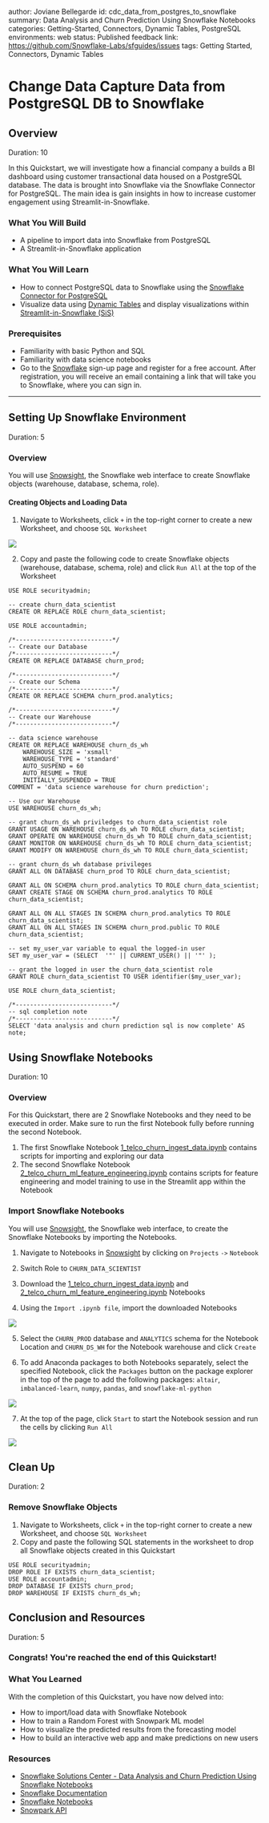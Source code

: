 author: Joviane Bellegarde
id: cdc_data_from_postgres_to_snowflake
summary: Data Analysis and Churn Prediction Using Snowflake Notebooks
categories: Getting-Started, Connectors, Dynamic Tables, PostgreSQL
environments: web
status: Published
feedback link: https://github.com/Snowflake-Labs/sfguides/issues
tags: Getting Started, Connectors, Dynamic Tables

# Change Data Capture Data from PostgreSQL DB to Snowflake
<!-- ------------------------ -->

## Overview
Duration: 10

In this Quickstart, we will investigate how a financial company a builds a BI dashboard using customer transactional data housed on a PostgreSQL database. The data is brought into Snowflake via the Snowflake Connector for PostgreSQL. The main idea is gain insights in how to increase customer engagement using Streamlit-in-Snowflake.

### What You Will Build
- A pipeline to import data into Snowflake from PostgreSQL
- A Streamlit-in-Snowflake application 

### What You Will Learn
- How to connect PostgreSQL data to Snowflake using the [Snowflake Connector for PostgreSQL](https://other-docs.snowflake.com/en/connectors/postgres6/about)
- Visualize data using [Dynamic Tables](https://docs.snowflake.com/en/user-guide/dynamic-tables-about) and display visualizations within [Streamlit-in-Snowflake (SiS)](https://docs.snowflake.com/en/developer-guide/streamlit/about-streamlit)

### Prerequisites
- Familiarity with basic Python and SQL
- Familiarity with data science notebooks
- Go to the [Snowflake](https://signup.snowflake.com/?utm_cta=quickstarts_) sign-up page and register for a free account. After registration, you will receive an email containing a link that will take you to Snowflake, where you can sign in.

------------------------
## Setting Up Snowflake Environment
Duration: 5

### Overview
You will use [Snowsight](https://docs.snowflake.com/en/user-guide/ui-snowsight.html#), the Snowflake web interface to create Snowflake objects (warehouse, database, schema, role).

#### Creating Objects and Loading Data
1. Navigate to Worksheets, click `+` in the top-right corner to create a new Worksheet, and choose `SQL Worksheet`

<img src="assets/run_all.png"/>

2. Copy and paste the following code to create Snowflake objects (warehouse, database, schema, role) and click `Run All` at the top of the Worksheet

```
USE ROLE securityadmin;

-- create churn_data_scientist
CREATE OR REPLACE ROLE churn_data_scientist;

USE ROLE accountadmin;

/*---------------------------*/
-- Create our Database
/*---------------------------*/
CREATE OR REPLACE DATABASE churn_prod;

/*---------------------------*/
-- Create our Schema
/*---------------------------*/
CREATE OR REPLACE SCHEMA churn_prod.analytics;

/*---------------------------*/
-- Create our Warehouse
/*---------------------------*/

-- data science warehouse
CREATE OR REPLACE WAREHOUSE churn_ds_wh
    WAREHOUSE_SIZE = 'xsmall'
    WAREHOUSE_TYPE = 'standard'
    AUTO_SUSPEND = 60
    AUTO_RESUME = TRUE
    INITIALLY_SUSPENDED = TRUE
COMMENT = 'data science warehouse for churn prediction';

-- Use our Warehouse
USE WAREHOUSE churn_ds_wh;

-- grant churn_ds_wh priviledges to churn_data_scientist role
GRANT USAGE ON WAREHOUSE churn_ds_wh TO ROLE churn_data_scientist;
GRANT OPERATE ON WAREHOUSE churn_ds_wh TO ROLE churn_data_scientist;
GRANT MONITOR ON WAREHOUSE churn_ds_wh TO ROLE churn_data_scientist;
GRANT MODIFY ON WAREHOUSE churn_ds_wh TO ROLE churn_data_scientist;

-- grant churn_ds_wh database privileges
GRANT ALL ON DATABASE churn_prod TO ROLE churn_data_scientist;

GRANT ALL ON SCHEMA churn_prod.analytics TO ROLE churn_data_scientist;
GRANT CREATE STAGE ON SCHEMA churn_prod.analytics TO ROLE churn_data_scientist;

GRANT ALL ON ALL STAGES IN SCHEMA churn_prod.analytics TO ROLE churn_data_scientist;
GRANT ALL ON ALL STAGES IN SCHEMA churn_prod.public TO ROLE churn_data_scientist;

-- set my_user_var variable to equal the logged-in user
SET my_user_var = (SELECT  '"' || CURRENT_USER() || '"' );

-- grant the logged in user the churn_data_scientist role
GRANT ROLE churn_data_scientist TO USER identifier($my_user_var);

USE ROLE churn_data_scientist;

/*---------------------------*/
-- sql completion note
/*---------------------------*/
SELECT 'data analysis and churn prediction sql is now complete' AS note;
```

<!-- ------------------------ -->
## Using Snowflake Notebooks
Duration: 10

### Overview
For this Quickstart, there are 2 Snowflake Notebooks and they need to be executed in order. Make sure to run the first Notebook fully before running the second Notebook.
1. The first Snowflake Notebook [1_telco_churn_ingest_data.ipynb](https://github.com/Snowflake-Labs/sfguide-data-analysis-churn-prediction-in-snowflake-notebooks/blob/main/notebooks/1_telco_churn_ingest_data.ipynb) contains scripts for importing and exploring our data
2. The second Snowflake Notebook [2_telco_churn_ml_feature_engineering.ipynb](https://github.com/Snowflake-Labs/sfguide-data-analysis-churn-prediction-in-snowflake-notebooks/blob/main/notebooks/2_telco_churn_ml_feature_engineering.ipynb) contains scripts for feature engineering and model training to use in the Streamlit app within the Notebook

### Import Snowflake Notebooks
You will use [Snowsight](https://docs.snowflake.com/en/user-guide/ui-snowsight.html#), the Snowflake web interface, to create the Snowflake Notebooks by importing the Notebooks.
1. Navigate to Notebooks in [Snowsight](https://docs.snowflake.com/en/user-guide/ui-snowsight.html#) by clicking on `Projects` `->` `Notebook`

2. Switch Role to `CHURN_DATA_SCIENTIST`

3. Download the [1_telco_churn_ingest_data.ipynb](https://github.com/Snowflake-Labs/sfguide-data-analysis-churn-prediction-in-snowflake-notebooks/blob/main/notebooks/1_telco_churn_ingest_data.ipynb) and [2_telco_churn_ml_feature_engineering.ipynb](https://github.com/Snowflake-Labs/sfguide-data-analysis-churn-prediction-in-snowflake-notebooks/blob/main/notebooks/2_telco_churn_ml_feature_engineering.ipynb) Notebooks

4. Using the `Import .ipynb file`, import the downloaded Notebooks

<img src="assets/import_notebook.png"/>

5. Select the `CHURN_PROD` database and `ANALYTICS` schema for the Notebook Location and `CHURN_DS_WH` for the Notebook warehouse and click `Create`

6. To add Anaconda packages to both Notebooks separately, select the specified Notebook, click the `Packages` button on the package explorer in the top of the page to add the following packages: `altair`, `imbalanced-learn`, `numpy`, `pandas`, and `snowflake-ml-python`

<img src="assets/anaconda.png"/>

7. At the top of the page, click `Start` to start the Notebook session and run the cells by clicking `Run All`

<img src="assets/start.png"/>

<!-- ------------------------ -->
## Clean Up
Duration: 2

### Remove Snowflake Objects
1. Navigate to Worksheets, click `+` in the top-right corner to create a new Worksheet, and choose `SQL Worksheet`
2. Copy and paste the following SQL statements in the worksheet to drop all Snowflake objects created in this Quickstart
```
USE ROLE securityadmin;
DROP ROLE IF EXISTS churn_data_scientist;
USE ROLE accountadmin;
DROP DATABASE IF EXISTS churn_prod;
DROP WAREHOUSE IF EXISTS churn_ds_wh;
```

<!-- ------------------------ -->
## Conclusion and Resources
Duration: 5

### Congrats! You're reached the end of this Quickstart!

### What You Learned
With the completion of this Quickstart, you have now delved into:
- How to import/load data with Snowflake Notebook
- How to train a Random Forest with Snowpark ML model
- How to visualize the predicted results from the forecasting model
- How to build an interactive web app and make predictions on new users

### Resources
- [Snowflake Solutions Center - Data Analysis and Churn Prediction Using Snowflake Notebooks](https://developers.snowflake.com/solution/data-analysis-and-churn-prediction-using-snowflake-notebooks/)
- [Snowflake Documentation](https://docs.snowflake.com/)
- [Snowflake Notebooks](https://docs.snowflake.com/en/user-guide/ui-snowsight/notebooks)
- [Snowpark API](https://docs.snowflake.com/en/developer-guide/snowpark/index)